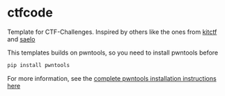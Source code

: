 # ctfcode
Template for CTF-Challenges. Inspired by others like the ones from [kitctf](https://github.com/kitctf/ctfcode/tree/master/ExploitTemplates) and [saelo](https://github.com/saelo/ctfcode)

This templates builds on pwntools, so you need to install pwntools before
```sh
pip install pwntools
```
For more information, see the [complete pwntools installation instructions here](https://pwntools.readthedocs.org/en/latest/install.html)

